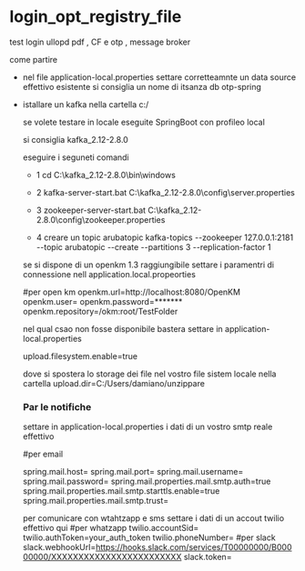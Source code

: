 # login_opt_registry_file
test login ullopd pdf , CF e otp , message broker 

come partire 
 - nel file application-local.properties 
   settare corretteamnte un data source effettivo esistente 
   si consiglia un nome di itsanza db otp-spring
  
 - istallare un kafka nella cartella c:/
    
   se volete testare in locale 
   eseguite SpringBoot con profileo local 
   
   
   si consiglia kafka_2.12-2.8.0
   
   eseguire i seguneti comandi 
   - 1  cd C:\kafka_2.12-2.8.0\bin\windows
        
   - 2  kafka-server-start.bat C:\kafka_2.12-2.8.0\config\server.properties
    
   - 3 zookeeper-server-start.bat C:\kafka_2.12-2.8.0\config\zookeeper.properties
   
   - 4 creare un topic arubatopic 
       kafka-topics --zookeeper 127.0.0.1:2181 --topic arubatopic  --create --partitions 3 --replication-factor 1
       
      
   se si dispone di un openkm 1.3 raggiungibile 
    settare i paramentri di connessione 
    nell application.local.propeorties
    
    #per open km 
    openkm.url=http://localhost:8080/OpenKM
    openkm.user=<vostro user admin>
    openkm.password=*******
    openkm.repository=/okm:root/TestFolder
    
    
    nel qual csao non fosse disponibile bastera settare in 
    application-local.properties 
    
    upload.filesystem.enable=true
    
    dove si spostera lo storage dei file nel vostro file sistem locale 
    nella cartella 
    upload.dir=C:/Users/damiano/unzippare
    
    <h3>Par le notifiche</h3>  
    settare in application-local.properties  i dati di un vostro smtp reale effettivo
    
    #per email 

    spring.mail.host=
    spring.mail.port=
    spring.mail.username=
    spring.mail.password=
    spring.mail.properties.mail.smtp.auth=true
    spring.mail.properties.mail.smtp.starttls.enable=true 
    spring.mail.properties.mail.smtp.trust=
    
    
    per comunicare con wtahtzapp e sms settare i dati di un accout twilio effettivo qui 
    #per whatzapp 
    twilio.accountSid=
    twilio.authToken=your_auth_token
    twilio.phoneNumber=
    #per slack 
    slack.webhookUrl=https://hooks.slack.com/services/T00000000/B00000000/XXXXXXXXXXXXXXXXXXXXXXXX
    slack.token=
    
    
  
